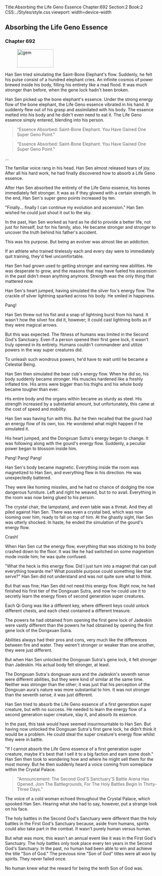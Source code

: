 Title:Absorbing the Life Geno Essence 
Chapter:692 
Section:2 
Book:2 
CSS:../Styles/style.css 
viewport: width=device-width
  
## Absorbing the Life Geno Essence
### Chapter 692
  
<figure>
	<img src="../Images/gem.gif" alt="gem" id="gem" width="120" height="60" />
</figure>
  

  
Han Sen tried simulating the Saint-Bone Elephant's flow. Suddenly, he felt his pulse consist of a hundred elephant cries. An infinite cosmos of power brewed inside his body, filling his entirety like a mad flood. It was much stronger than before, when the gene lock hadn't been broken.

Han Sen picked up the bone elephant's essence. Under the strong energy flow of the bone elephant, the Life Geno essence vibrated in his hand. It suddenly flew out of his grasp and assimilated with his body. The essence melted into his body and he didn't even need to eat it. The Life Geno essence simply entered, blending into his person.

> "Essence Absorbed: Saint-Bone Elephant. You Have Gained One Super Geno Point."

> "Essence Absorbed: Saint-Bone Elephant. You Have Gained One Super Geno Point."

…

The familiar voice rang in his head. Han Sen almost released tears of joy. After all his hard work, he had finally discovered how to absorb a Life Geno essence.

After Han Sen absorbed the entirety of the Life Geno essence, his bones immediately felt stronger. It was as if they glowed with a certain strength. In the end, Han Sen's super geno points increased by ten.

"Finally... finally I can continue my evolution and ascension." Han Sen wished he could just shout it out to the sky.

In the past, Han Sen worked as hard as he did to provide a better life, not just for himself, but for his family, also. He became stronger and stronger to uncover the truth behind his father's accident.

This was his purpose. But being an evolver was almost like an addiction.

If an athlete who trained tirelessly each and every day were to immediately quit training, they'd feel uncomfortable.

Han Sen had grown used to getting stronger and earning new abilities. He was desperate to grow, and the reasons that may have fueled his ascension in the past didn't mean anything anymore. Strength was the only thing that mattered now.

Han Sen's heart jumped, having simulated the silver fox's energy flow. The crackle of silver lightning sparked across his body. He smiled in happiness.

Pang!

Han Sen threw out his fist and a snap of lightning burst from his hand. It wasn't how the silver fox did it, however; it could cast lightning bolts as if they were magical arrows.

But this was expected. The fitness of humans was limited in the Second God's Sanctuary. Even if a person opened their first gene lock, it wasn't truly opened in its entirety. Humans couldn't commandeer and utilize powers in the way super creatures did.

To unleash such wondrous powers, he'd have to wait until he became a Celestial Being.

Han Sen then simulated the bear cub's energy flow. When he did so, his body suddenly became stronger. His muscles hardened like a freshly inflated tire. His arms were bigger than his thighs and his whole body became tougher than ever.

His entire body and the organs within became as sturdy as steel. His strength increased by a substantial amount, but unfortunately, this came at the cost of speed and mobility.

Han Sen was having fun with this. But he then recalled that the gourd had an energy flow of its own, too. He wondered what might happen if he simulated it.

His heart jumped, and the Dongxuan Sutra's energy began to change. It was following along with the gourd's energy flow. Suddenly, a peculiar power began to blossom inside him.

Pang! Pang! Pang!

Han Sen's body became magnetic. Everything inside the room was magnetized to Han Sen, and everything flew in his direction. He was unexpectedly battered.

They were like homing missiles, and he had no chance of dodging the now dangerous furniture. Left and right he weaved, but to no avail. Everything in the room was now being glued to his person.

The crystal chair, the lampstand, and even table was a threat. And they all piled against Han Sen. There was even a crystal bed, which was now looming over him, ready to fall on top of him. At the ghastly sight, Han Sen was utterly shocked. In haste, he ended the simulation of the gourd's energy flow.

Crash!

When Han Sen cut the energy flow, everything that was sticking to his body crashed down to the floor. It was like he had switched on some magnetism mode inside him; he was quite confused.

"What the heck is this energy flow. Did I just turn into a magnet that can pull everything towards me? What possible purpose could something like that serve?" Han Sen did not understand and was not quite sure what to think.

But that was fine; Han Sen did not need this energy flow. Right now, he had finished his first tier of the Dongxuan Sutra, and now he could use it to secretly learn the energy flows of second generation super creatures.

Each Qi Gong was like a different key, where different keys could unlock different chests, and each chest contained a different treasure.

The powers he had obtained from opening the first gene lock of Jadeskin were vastly different than the powers he had obtained by opening the first gene lock of the Dongxuan Sutra.

Abilities always had their pros and cons, very much like the differences between fire and water. They weren't stronger or weaker than one another, they were just different.

But when Han Sen unlocked the Dongxuan Sutra's gene lock, it felt stronger than Jadeskin. His actual body felt stronger, at least.

The Dongxuan Sutra's dongxuan aura and the Jadeskin's seventh sense were different abilities, but they were kind of similar at the same time. Neither was stronger than the other; it was just that his perception of the Dongxuan aura's nature was more substantial to him. It was not stronger than the seventh sense, it was just different.

Han Sen tried to absorb the Life Geno essence of a first generation super creature, but with no success. He needed to learn the energy flow of a second generation super creature, slay it, and absorb its essence.

In the past, this task would have seemed insurmountable to Han Sen. But having now unlocked the Dongxuan Sutra's first gene lock, he didn't think it would be a problem. He could steal the super creature's energy flow whilst they were in battle.

"If I cannot absorb the Life Geno essence of a first generation super creature, maybe it's best that I sell it to a big faction and earn some dosh." Han Sen then took to wondering how and where he might sell them for the most money. But he then suddenly heard a voice coming from someplace within the Crystal Palace.

> "Announcement: The Second God'S Sanctuary'S Battle Arena Has Opened. Join The Battlegrounds, For The Holy Battles Begin In Thirty-Three Days."

The voice of a cold woman echoed throughout the Crystal Palace, which spooked Han Sen. Hearing what she had to say, however, put a strange look on his face.

The holy battles in the Second God's Sanctuary were different than the holy battles in the First God's Sanctuary because, aside from humans, spirits could also take part in the combat. It wasn't purely human versus human.

But what was more, this wasn't an annual event like it was in the First God's Sanctuary. The holy battles only took place every ten years in the Second God's Sanctuary. In the past, no human had been able to win and achieve the title "Son of God." The previous nine "Son of God" titles were all won by spirits. They never failed once.

No human knew what the reward for being the tenth Son of God was.